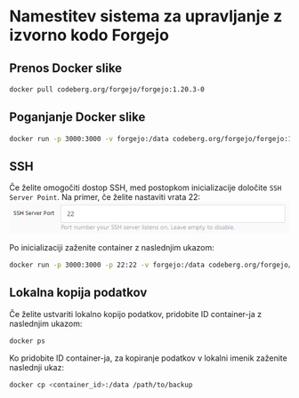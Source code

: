 # Namestitev sistema za upravljanje z izvorno kodo Forgejo

## Prenos Docker slike
```bash
docker pull codeberg.org/forgejo/forgejo:1.20.3-0
```

## Poganjanje Docker slike
```bash
docker run -p 3000:3000 -v forgejo:/data codeberg.org/forgejo/forgejo:1.20.3-0
```

## SSH
Če želite omogočiti dostop SSH, med postopkom inicializacije določite ``SSH Server Point``. Na primer, če želite nastaviti vrata 22:
![SSH Server Port](./slike/ssh-server-port.png)

Po inicializaciji zaženite container z naslednjim ukazom:
```bash
docker run -p 3000:3000 -p 22:22 -v forgejo:/data codeberg.org/forgejo/forgejo:1.20.3-0
```

## Lokalna kopija podatkov
Če želite ustvariti lokalno kopijo podatkov, pridobite ID container-ja z naslednjim ukazom:
```bash
docker ps
```
    
Ko pridobite ID container-ja, za kopiranje podatkov v lokalni imenik zaženite naslednji ukaz:
```bash
docker cp <container_id>:/data /path/to/backup
```